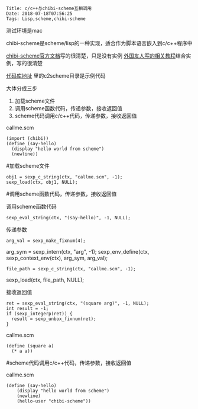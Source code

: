     Title: c/c++与chibi-scheme互相调用
    Date: 2018-07-18T07:56:25
    Tags: Lisp,scheme,chibi-scheme

测试环境是mac

chibi-scheme是scheme/lisp的一种实现，适合作为脚本语言嵌入到c/c++程序中

[chibi-scheme官方文档](http://synthcode.com/scheme/chibi/#h2_EmbeddinginC)写的很清楚，只是没有实例
[外国友人写的相关教程](http://klamp.works/2016/02/05/chibi-scheme-1.html)结合实例，写的很清楚

[代码库地址](https://github.com/zhuzhonghua/chibi-scheme.git) 里的c2scheme目录是示例代码

大体分成三步

1. 加载scheme文件  
2. 调用scheme函数代码，传递参数，接收返回值  
3. scheme代码调用c/c++代码，传递参数，接收返回值


callme.scm

	(import (chibi))
	(define (say-hello)
	  (display "hello world from scheme")
	  (newline))


#加载scheme文件

	obj1 = sexp_c_string(ctx, "callme.scm", -1);
	sexp_load(ctx, obj1, NULL);

#调用scheme函数代码，传递参数，接收返回值

调用scheme函数代码

	sexp_eval_string(ctx, "(say-hello)", -1, NULL);

传递参数

	arg_val = sexp_make_fixnum(4);
  arg_sym = sexp_intern(ctx, "arg", -1);
	sexp_env_define(ctx, sexp_context_env(ctx), arg_sym, arg_val);
	
	file_path = sexp_c_string(ctx, "callme.scm", -1);
  sexp_load(ctx, file_path, NULL);

接收返回值

	ret = sexp_eval_string(ctx, "(square arg)", -1, NULL);
	int result = -1;
	if (sexp_integerp(ret)) {
	  result = sexp_unbox_fixnum(ret);
	}

callme.scm

	(define (square a)
	  (* a a))


#scheme代码调用c/c++代码，传递参数，接收返回值

callme.scm

	(define (say-hello)
		(display "hello world from scheme")
		(newline)
		(hello-user "chibi-scheme"))


